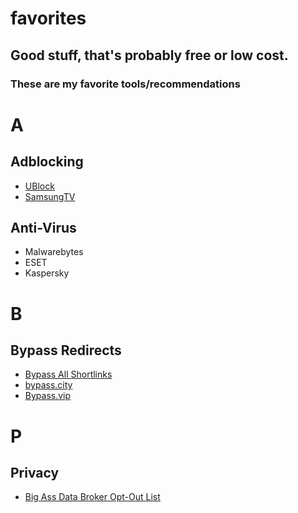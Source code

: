 # favorites

## Good stuff, that's probably free or low cost.

### These are my favorite tools/recommendations


# A
## Adblocking
- [UBlock](https://github.com/gorhill/uBlock#installation)
- [SamsungTV](https://redd.it/gn7fw5)
## Anti-Virus
- Malwarebytes
- ESET
- Kaspersky

# B
## Bypass Redirects
- [Bypass All Shortlinks](https://codeberg.org/Amm0ni4/bypass-all-shortlinks-debloated/)
- [bypass.city](https://bypass.city/)
- [Bypass.vip](https://bypass.vip/)


# P
## Privacy
- [Big Ass Data Broker Opt-Out List](https://github.com/yaelwrites/Big-Ass-Data-Broker-Opt-Out-List)
